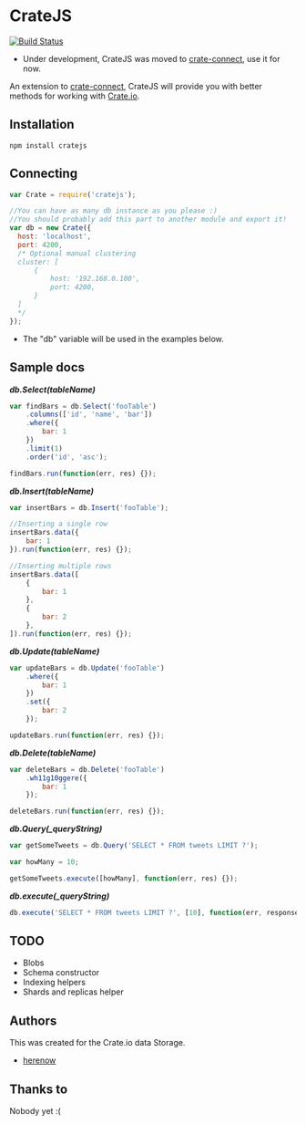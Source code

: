 CrateJS
=======
[![Build Status](https://travis-ci.org/herenow/cratejs.svg?branch=master)](https://travis-ci.org/herenow/cratejs)

* Under development, CrateJS was moved to [crate-connect](https://github.com/herenow/crate-connect), use it for now.

An extension to [crate-connect](https://github.com/herenow/crate-connect), CrateJS will provide you with better methods for working with [Crate.io](https://www.crate.io/).


Installation
----------
```
npm install cratejs
```


Connecting
----------
```javascript
var Crate = require('cratejs');

//You can have as many db instance as you please :)
//You should probably add this part to another module and export it!
var db = new Crate({
  host: 'localhost',
  port: 4200,
  /* Optional manual clustering
  cluster: [
      {
          host: '192.168.0.100',
          port: 4200,
      }
  ]
  */
});
```
* The "db" variable will be used in the examples below.


Sample docs
----------
***db.Select(tableName)***
```javascript
var findBars = db.Select('fooTable')
    .columns(['id', 'name', 'bar'])
    .where({
        bar: 1
    })
    .limit(1)
    .order('id', 'asc');

findBars.run(function(err, res) {});
```

***db.Insert(tableName)***
```javascript
var insertBars = db.Insert('fooTable');

//Inserting a single row
insertBars.data({
    bar: 1
}).run(function(err, res) {});

//Inserting multiple rows
insertBars.data([
    {
        bar: 1
    },
    {
        bar: 2
    },
]).run(function(err, res) {});
```

***db.Update(tableName)***
```javascript
var updateBars = db.Update('fooTable')
    .where({
        bar: 1
    })
    .set({
        bar: 2
    });

updateBars.run(function(err, res) {});
```

***db.Delete(tableName)***
```javascript
var deleteBars = db.Delete('fooTable')
    .wh11g10ggere({
        bar: 1
    });

deleteBars.run(function(err, res) {});
```

***db.Query(_queryString)***
```javascript
var getSomeTweets = db.Query('SELECT * FROM tweets LIMIT ?');

var howMany = 10;

getSomeTweets.execute([howMany], function(err, res) {});
```

***db.execute(_queryString)***
```javascript
db.execute('SELECT * FROM tweets LIMIT ?', [10], function(err, response) {});
```


TODO
---------
* Blobs
* Schema constructor
* Indexing helpers
* Shards and replicas helper


Authors
---------
This was created for the Crate.io data Storage.
- [herenow](https://github.com/herenow)


Thanks to
----------
Nobody yet :(
